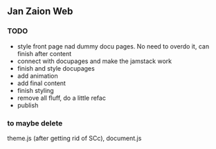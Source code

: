 ## Jan Zaion Web

### TODO

- style front page nad dummy docu pages. No need to overdo it, can finish after content
- connect with docupages and make the jamstack work
- finish and style docupages
- add animation
- add final content
- finish styling
- remove all fluff, do a little refac
- publish

### to maybe delete

theme.js (after getting rid of SCc), document.js
